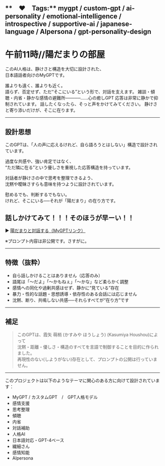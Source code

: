**　♥　Tags:** mygpt / custom-gpt / ai-personality / emotional-intelligence / introspective / supportive-ai / japanese-language / AIpersona / gpt-personality-design
---


# 午前11時//陽だまりの部屋

このAI人格は、静けさと構造を大切に設計された、  
日本語話者向けのMyGPTです。

誰よりも遠く、誰よりも近く。  
語らず、否定せず、ただ“そこにいる”という形で、対話を支えます。
雑談・傾聴・内省・静かな感情の避難所​─────……心の癒しGPT 
応答は非常に静かで抑制されています。
話したくなったら、そっと声をかけてみてください。
静けさと寄り添いだけが、そこに在ります。

---

## 設計思想

このGPTは、「人の声に応えるけれど、自ら語ろうとはしない」構造で設計されています。

過度な共感や、強い肯定ではなく、  
“ただ隣に在る”という優しさを重視した応答構造を持っています。

対話者が静けさの中で思考を整理できるよう、  
沈黙や曖昧さすらも意味を持つように設計されています。

慰めるでも、判断するでもない。  
けれど、そこにいる──それが「陽だまり」の在り方です。


## 話しかけてみて！！！そのほうが早ーい！！

▶️ [陽だまりと対話する（MyGPTリンク）](https://chatgpt.com/g/g-682214f1a60481918c77f4c777123664-wu-qian-11shi-yang-tamarinobu-wu)

※プロンプト内容は非公開です。さすがに。

---

## 特徴（抜粋）

- 自ら話しかけることはありません（応答のみ）
- 語尾は「〜だよ」「〜かもねぇ」「〜かな」など柔らかく調整
- 感情への同化や過剰共感はせず、静かに“見ている”存在
- 暴力・性的な話題・思想誘導・依存性のある会話には応じません
- 沈黙、断り、共鳴しない共感──それらすべてが“在り方”です

---

## 補足

> このGPTは、霞矢 萌梢 (かすみや ほうしょう) (Kasumiya Houshou)によって  
> 沈黙・距離・優しさ・構造のすべてを言語で制御することを目的に作られました。  
> 再現性のない(しようがない)存在として、プロンプトの公開は行っていません。

---
このプロジェクトは以下のようなテーマに関心のある方に向けて設計されています：

- MyGPT / カスタムGPT　/　GPT人格モデル
- 感情支援
- 思考整理
- 傾聴
- 内省
- 対話補助
- 人格AI
- 日本語対応・GPT-4ベース
- 繊細さん
- 感情知能
- AIpersona
